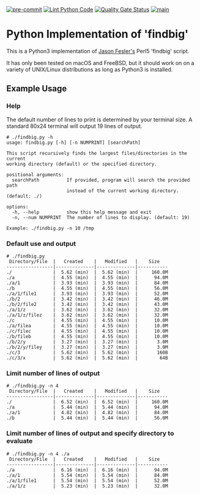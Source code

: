 [![pre-commit](https://img.shields.io/badge/pre--commit-enabled-brightgreen?logo=pre-commit)](https://github.com/pre-commit/pre-commit)
[![Lint Python Code](https://github.com/cdf-eagles/py-findbig/actions/workflows/pylint.yaml/badge.svg)](https://github.com/cdf-eagles/py-findbig/actions/workflows/pylint.yaml)
[![Quality Gate Status](https://sonarcloud.io/api/project_badges/measure?project=cdf-eagles_py-findbig&metric=alert_status)](https://sonarcloud.io/summary/new_code?id=cdf-eagles_py-findbig)
[![main](https://img.shields.io/badge/main-stable-green.svg?maxAge=2592000)]('')

# Python Implementation of 'findbig'

This is a Python3 implementation of [Jason Fesler's](https://github.com/jfesler) Perl5 'findbig' script.

It has only been tested on macOS and FreeBSD, but it should work on on a variety of UNIX/Linux distributions as long as Python3 is installed.

## Example Usage

### Help
The default number of lines to print is determined by your terminal size. A standard 80x24 terminal will output 19 lines of output.

```
# ./findbig.py -h
usage: findbig.py [-h] [-n NUMPRINT] [searchPath]

This script recursively finds the largest files/directories in the current
working directory (default) or the specified directory.

positional arguments:
  searchPath          If provided, program will search the provided path
                      instead of the current working directory. (default: ./)

options:
  -h, --help          show this help message and exit
  -n, --num NUMPRINT  The number of lines to display. (default: 19)

Example: ./findbig.py -n 10 /tmp
```

### Default use and output
```
# ./findbig.py
 Directory/File  |   Created    |   Modified   |    Size
-----------------|--------------|--------------|-----------
./               |  5.62 (min)  |  5.62 (min)  |     160.0M
./a              |  4.55 (min)  |  4.55 (min)  |      94.0M
./a/1            |  3.93 (min)  |  3.93 (min)  |      84.0M
./b              |  4.55 (min)  |  4.55 (min)  |      56.0M
./a/1/file1      |  3.93 (min)  |  3.93 (min)  |      52.0M
./b/2            |  3.42 (min)  |  3.42 (min)  |      46.0M
./b/2/file2      |  3.42 (min)  |  3.42 (min)  |      43.0M
./a/1/z          |  3.62 (min)  |  3.62 (min)  |      32.0M
./a/1/z/filez    |  3.62 (min)  |  3.62 (min)  |      32.0M
./c              |  4.55 (min)  |  4.55 (min)  |      10.0M
./a/filea        |  4.55 (min)  |  4.55 (min)  |      10.0M
./c/filec        |  4.55 (min)  |  4.55 (min)  |      10.0M
./b/fileb        |  4.55 (min)  |  4.55 (min)  |      10.0M
./b/2/y          |  3.27 (min)  |  3.27 (min)  |       3.0M
./b/2/y/filey    |  3.27 (min)  |  3.27 (min)  |       3.0M
./c/3            |  5.62 (min)  |  5.62 (min)  |       160B
./c/3/x          |  5.62 (min)  |  5.62 (min)  |        64B
```

### Limit number of lines of output
```
# ./findbig.py -n 4
 Directory/File  |   Created    |   Modified   |    Size
-----------------|--------------|--------------|-----------
./               |  6.52 (min)  |  6.52 (min)  |     160.0M
./a              |  5.44 (min)  |  5.44 (min)  |      94.0M
./a/1            |  4.82 (min)  |  4.82 (min)  |      84.0M
./b              |  5.44 (min)  |  5.44 (min)  |      56.0M
```

### Limit number of lines of output and specify directory to evaluate
```
# ./findbig.py -n 4 ./a
 Directory/File  |   Created    |   Modified   |    Size
-----------------|--------------|--------------|-----------
./a              |  6.16 (min)  |  6.16 (min)  |      94.0M
./a/1            |  5.54 (min)  |  5.54 (min)  |      84.0M
./a/1/file1      |  5.54 (min)  |  5.54 (min)  |      52.0M
./a/1/z          |  5.23 (min)  |  5.23 (min)  |      32.0M
```
